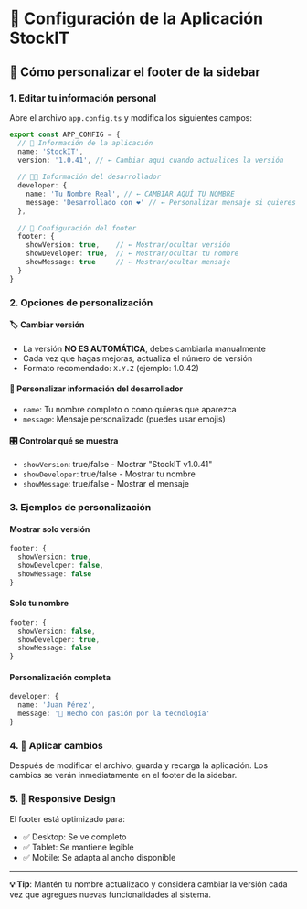 # 🎨 Configuración de la Aplicación StockIT

## 📝 Cómo personalizar el footer de la sidebar

### 1. Editar tu información personal

Abre el archivo `app.config.ts` y modifica los siguientes campos:

```typescript
export const APP_CONFIG = {
  // 📱 Información de la aplicación
  name: 'StockIT',
  version: '1.0.41', // ← Cambiar aquí cuando actualices la versión
  
  // 👨‍💻 Información del desarrollador
  developer: {
    name: 'Tu Nombre Real', // ← CAMBIAR AQUÍ TU NOMBRE
    message: 'Desarrollado con ❤️' // ← Personalizar mensaje si quieres
  },
  
  // 🎨 Configuración del footer
  footer: {
    showVersion: true,    // ← Mostrar/ocultar versión
    showDeveloper: true,  // ← Mostrar/ocultar tu nombre
    showMessage: true     // ← Mostrar/ocultar mensaje
  }
}
```

### 2. Opciones de personalización

#### 🏷️ Cambiar versión
- La versión **NO ES AUTOMÁTICA**, debes cambiarla manualmente
- Cada vez que hagas mejoras, actualiza el número de versión
- Formato recomendado: `X.Y.Z` (ejemplo: 1.0.42)

#### 👤 Personalizar información del desarrollador
- `name`: Tu nombre completo o como quieras que aparezca
- `message`: Mensaje personalizado (puedes usar emojis)

#### 🎛️ Controlar qué se muestra
- `showVersion`: true/false - Mostrar "StockIT v1.0.41"
- `showDeveloper`: true/false - Mostrar tu nombre
- `showMessage`: true/false - Mostrar el mensaje

### 3. Ejemplos de personalización

#### Mostrar solo versión
```typescript
footer: {
  showVersion: true,
  showDeveloper: false,
  showMessage: false
}
```

#### Solo tu nombre
```typescript
footer: {
  showVersion: false,
  showDeveloper: true,
  showMessage: false
}
```

#### Personalización completa
```typescript
developer: {
  name: 'Juan Pérez',
  message: '🚀 Hecho con pasión por la tecnología'
}
```

### 4. 🔄 Aplicar cambios

Después de modificar el archivo, guarda y recarga la aplicación. Los cambios se verán inmediatamente en el footer de la sidebar.

### 5. 📱 Responsive Design

El footer está optimizado para:
- ✅ Desktop: Se ve completo
- ✅ Tablet: Se mantiene legible
- ✅ Mobile: Se adapta al ancho disponible

---

**💡 Tip**: Mantén tu nombre actualizado y considera cambiar la versión cada vez que agregues nuevas funcionalidades al sistema. 